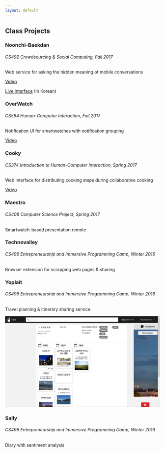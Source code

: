 ```yaml
---
layout: default
---
```


## Class Projects

### Noonchi-Baekdan
###### CS492 Crowdsourcing & Social Computing, Fall 2017

Web service for asking the hidden meaning of mobile conversations

[Video](https://youtu.be/24dy5Z9G1cg)

[Live interface](https://crowdsourcing.hyunwoo.me) (In Korean)

### OverWatch
###### CS584 Human-Computer Interaction, Fall 2017

Notification UI for smartwatches with notification grouping

[Video](https://youtu.be/xeDZn7mDO-o)

### Cooky
###### CS374 Introduction to Human-Computer Interaction, Spring 2017

Web interface for distributing cooking steps during collaborative cooking

[Video](https://youtu.be/cMA56X1iGWg)

### Maestro
###### CS408 Computer Science Project, Spring 2017

Smartwatch-based presentation remote

### Technovalley
###### CS496 Entrepreneurship and Immersive Programming Camp, Winter 2016

Browser extension for scrapping web pages & sharing

### Yoplait
###### CS496 Entrepreneurship and Immersive Programming Camp, Winter 2016

Travel planning & itinerary sharing service

![Screenshot](./yoplait.PNG)

### Sally
###### CS496 Entrepreneurship and Immersive Programming Camp, Winter 2016

Diary with sentiment analysis
